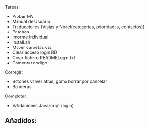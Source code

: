 
Tareas:  
- Probar MV
- Manual de Usuario  
- Traducciones (Vistas y Nodel(categorias, prioridades, contactos))  
- Pruebas  
- Informe Individual  
- Install.sh  
- Mover carpetas css  
- Crear acceso login BD
- Crear fichero READMELogin.txt
- Comentar codigo

Corregir:  
- Botones volver atras, goma borrar por cancelar
- Banderas
	
Completar:  
- Validaciones Javascript  (login)

Añadidos:  
-  

